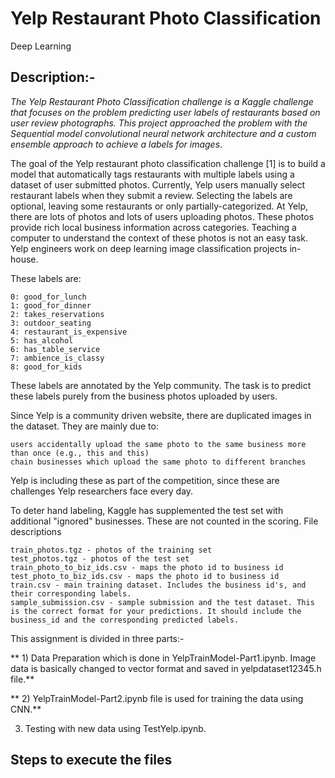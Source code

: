 # Yelp Restaurant Photo Classification
Deep Learning

## Description:-
*The Yelp Restaurant Photo Classification challenge is a Kaggle challenge that focuses on the problem predicting user labels of restaurants based on user review photographs. This project approached the problem with the Sequential model convolutional neural network architecture and a custom ensemble approach to achieve a labels for images*.

The goal of the Yelp restaurant photo classification challenge [1] is to build a model that automatically tags restaurants with multiple labels using a dataset of user submitted photos. Currently, Yelp users manually select restaurant labels when they submit a review. Selecting the labels are optional, leaving some restaurants or only partially-categorized. At Yelp, there are lots of photos and lots of users uploading photos. These photos provide rich local business information across categories. Teaching a computer to understand the context of these photos is not an easy task. Yelp engineers work on deep learning image classification projects in-house. 

These labels are:
```
0: good_for_lunch
1: good_for_dinner
2: takes_reservations
3: outdoor_seating
4: restaurant_is_expensive
5: has_alcohol
6: has_table_service
7: ambience_is_classy
8: good_for_kids
```
These labels are annotated by the Yelp community. The task is to predict these labels purely from the business photos uploaded by users. 

Since Yelp is a community driven website, there are duplicated images in the dataset. They are mainly due to:

    users accidentally upload the same photo to the same business more than once (e.g., this and this)
    chain businesses which upload the same photo to different branches

Yelp is including these as part of the competition, since these are challenges Yelp researchers face every day. 

To deter hand labeling, Kaggle has supplemented the test set with additional "ignored" businesses. These are not counted in the scoring. 
File descriptions

    train_photos.tgz - photos of the training set
    test_photos.tgz - photos of the test set
    train_photo_to_biz_ids.csv - maps the photo id to business id
    test_photo_to_biz_ids.csv - maps the photo id to business id
    train.csv - main training dataset. Includes the business id's, and their corresponding labels. 
    sample_submission.csv - sample submission and the test dataset. This is the correct format for your predictions. It should include the business_id and the corresponding predicted labels.

 
 
This assignment is divided in three parts:-


** 1) Data Preparation which is done in 	YelpTrainModel-Part1.ipynb. Image data is basically changed to vector format and saved                 in yelpdataset12345.h file.**
 
** 2) YelpTrainModel-Part2.ipynb file is used for training the data using CNN.**

 3) Testing with new data using TestYelp.ipynb.

## Steps to execute the files


         




